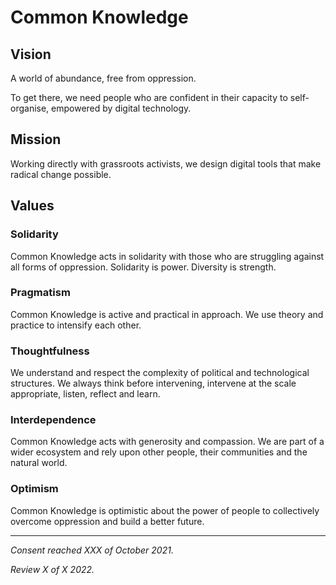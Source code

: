 # Common Knowledge

## Vision

A world of abundance, free from oppression.

To get there, we need people who are confident in their capacity to self-organise, empowered by digital technology.

## Mission

Working directly with grassroots activists, we design digital tools that make radical change possible.

## Values

### Solidarity

Common Knowledge acts in solidarity with those who are struggling against all forms of oppression. Solidarity is power. Diversity is strength.

### Pragmatism

Common Knowledge is active and practical in approach. We use theory and practice to intensify each other.

### Thoughtfulness

We understand and respect the complexity of political and technological structures. We always think before intervening, intervene at the scale appropriate, listen, reflect and learn.

### Interdependence
Common Knowledge acts with generosity and compassion. We are part of a wider ecosystem and rely upon other people, their communities and the natural world.

### Optimism
Common Knowledge is optimistic about the power of people to collectively overcome oppression and build a better future.

---

_Consent reached XXX of October 2021._

_Review X of X 2022._
